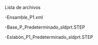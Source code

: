 Lista de archivos

-Ensamble_P1.xml

-Base_P_Predeterminado_sldprt.STEP

-Eslabón_P1_Predeterminado_sldprt.STEP
